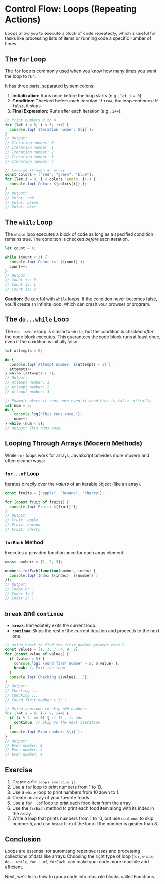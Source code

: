 # Control Flow: Loops (Repeating Actions)

Loops allow you to execute a block of code repeatedly, which is useful for tasks like processing lists of items or running code a specific number of times.

## The `for` Loop

The `for` loop is commonly used when you know how many times you want the loop to run.

It has three parts, separated by semicolons:
1.  **Initialization:** Runs once before the loop starts (e.g., `let i = 0`).
2.  **Condition:** Checked before each iteration. If `true`, the loop continues; if `false`, it stops.
3.  **Final Expression:** Runs after each iteration (e.g., `i++`).

```javascript
// Print numbers 0 to 4
for (let i = 0; i < 5; i++) {
  console.log(`Iteration number: ${i}`);
}
// Output:
// Iteration number: 0
// Iteration number: 1
// Iteration number: 2
// Iteration number: 3
// Iteration number: 4

// Looping through an array
const colors = ["red", "green", "blue"];
for (let i = 0; i < colors.length; i++) {
  console.log(`Color: ${colors[i]}`);
}
// Output:
// Color: red
// Color: green
// Color: blue
```

## The `while` Loop

The `while` loop executes a block of code as long as a specified condition remains true. The condition is checked *before* each iteration.

```javascript
let count = 0;

while (count < 3) {
  console.log(`Count is: ${count}`);
  count++;
}
// Output:
// Count is: 0
// Count is: 1
// Count is: 2
```
**Caution:** Be careful with `while` loops. If the condition never becomes false, you'll create an infinite loop, which can crash your browser or program.

## The `do...while` Loop

The `do...while` loop is similar to `while`, but the condition is checked *after* the code block executes. This guarantees the code block runs at least once, even if the condition is initially false.

```javascript
let attempts = 0;

do {
  console.log(`Attempt number: ${attempts + 1}`);
  attempts++;
} while (attempts < 3);
// Output:
// Attempt number: 1
// Attempt number: 2
// Attempt number: 3

// Example where it runs once even if condition is false initially
let num = 5;
do {
    console.log("This runs once.");
    num++;
} while (num < 5);
// Output: This runs once.
```

## Looping Through Arrays (Modern Methods)

While `for` loops work for arrays, JavaScript provides more modern and often cleaner ways:

### `for...of` Loop

Iterates directly over the *values* of an iterable object (like an array).

```javascript
const fruits = ["apple", "banana", "cherry"];

for (const fruit of fruits) {
  console.log(`Fruit: ${fruit}`);
}
// Output:
// Fruit: apple
// Fruit: banana
// Fruit: cherry
```

### `forEach` Method

Executes a provided function once for each array element.

```javascript
const numbers = [1, 2, 3];

numbers.forEach(function(number, index) {
  console.log(`Index ${index}: ${number}`);
});
// Output:
// Index 0: 1
// Index 1: 2
// Index 2: 3
```

## `break` and `continue`

-   **`break`**: Immediately exits the current loop.
-   **`continue`**: Skips the rest of the current iteration and proceeds to the next one.

```javascript
// Using break to find the first number greater than 5
const values = [1, 3, 7, 4, 9, 2];
for (const value of values) {
  if (value > 5) {
    console.log(`Found first number > 5: ${value}`);
    break; // Exit the loop
  }
  console.log(`Checking ${value}...`);
}
// Output:
// Checking 1...
// Checking 3...
// Found first number > 5: 7

// Using continue to skip odd numbers
for (let i = 0; i < 5; i++) {
  if (i % 2 !== 0) { // If i is odd
    continue; // Skip to the next iteration
  }
  console.log(`Even number: ${i}`);
}
// Output:
// Even number: 0
// Even number: 2
// Even number: 4
```

## Exercise

1.  Create a file `loops_exercise.js`.
2.  Use a `for` loop to print numbers from 1 to 10.
3.  Use a `while` loop to print numbers from 10 down to 1.
4.  Create an array of your favorite foods.
5.  Use a `for...of` loop to print each food item from the array.
6.  Use the `forEach` method to print each food item along with its index in the array.
7.  Write a loop that prints numbers from 1 to 10, but use `continue` to skip number 5, and use `break` to exit the loop if the number is greater than 8.

## Conclusion

Loops are essential for automating repetitive tasks and processing collections of data like arrays. Choosing the right type of loop (`for`, `while`, `do...while`, `for...of`, `forEach`) can make your code more readable and efficient.

Next, we'll learn how to group code into reusable blocks called Functions.